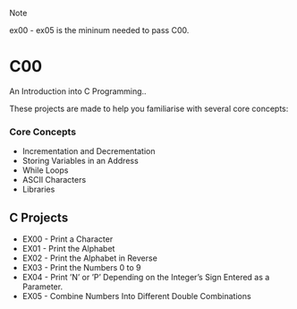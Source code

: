 > [!NOTE]
> ex00 - ex05 is the mininum needed to pass C00.


# C00
An Introduction into C Programming..

These projects are made to help you familiarise with several core concepts:

### Core Concepts 
- Incrementation and Decrementation
- Storing Variables in an Address
- While Loops
- ASCII Characters
- Libraries


## C Projects
- EX00 - Print a Character
- EX01 - Print the Alphabet
- EX02 - Print the Alphabet in Reverse
- EX03 - Print the Numbers 0 to 9
- EX04 - Print ’N’ or ’P’ Depending on the Integer’s Sign Entered as a Parameter.
- EX05 - Combine Numbers Into Different Double Combinations
